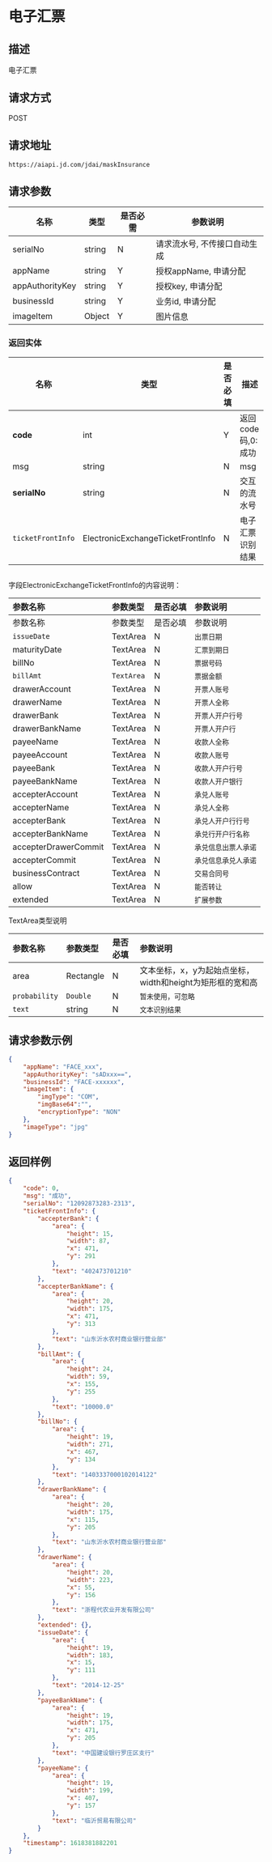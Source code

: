 # 电子汇票


## 描述
电子汇票

## 请求方式

POST

## 请求地址

```apl
https://aiapi.jd.com/jdai/maskInsurance
```



## 请求参数

|名称|类型|是否必需|参数说明|
|---|---|---|---|
| serialNo | string | N      | 请求流水号, 不传接口自动生成                                 |
| appName | string | Y | 授权appName, 申请分配 |
| appAuthorityKey | string | Y | 授权key, 申请分配 |
| businessId | string | Y | 业务id, 申请分配 |
| imageItem | Object | Y | 图片信息 |



### 返回实体

|名称|类型| 是否必填 |描述|
|---|---|---|---|
|**code**|int|Y| 返回code码,0:成功  |
|msg|string| N | msg                |
|**serialNo**|string|N| 交互的流水号 |
|`ticketFrontInfo`|ElectronicExchangeTicketFrontInfo|N|电子汇票识别结果|

## 

字段ElectronicExchangeTicketFrontInfo的内容说明：

| 参数名称             | 参数类型   | 是否必填 | 参数说明             |
| :------------------- | :--------- | :------- | :------------------- |
| 参数名称             | 参数类型   | 是否必填 | 参数说明             |
| `issueDate`          | TextArea   | N        | `出票日期`           |
| maturityDate         | TextArea   | N        | `汇票到期日`         |
| billNo               | TextArea   | N        | `票据号码`           |
| `billAmt`            | `TextArea` | N        | `票据金额`           |
| drawerAccount        | TextArea   | N        | `开票人账号`         |
| drawerName           | TextArea   | N        | `开票人全称`         |
| drawerBank           | TextArea   | N        | `开票人开户行号`     |
| drawerBankName       | TextArea   | N        | `开票人开户行`       |
| payeeName            | TextArea   | N        | `收款人全称`         |
| payeeAccount         | TextArea   | N        | `收款人账号`         |
| payeeBank            | TextArea   | N        | `收款人开户行号`     |
| payeeBankName        | TextArea   | N        | `收款人开户银行`     |
| accepterAccount      | TextArea   | N        | `承兑人账号`         |
| accepterName         | TextArea   | N        | `承兑人全称`         |
| accepterBank         | TextArea   | N        | `承兑人开户行行号`   |
| accepterBankName     | TextArea   | N        | `承兑行开户行名称`   |
| accepterDrawerCommit | TextArea   | N        | `承兑信息出票人承诺` |
| accepterCommit       | TextArea   | N        | `承兑信息承兑人承诺` |
| businessContract     | TextArea   | N        | `交易合同号`         |
| allow                | TextArea   | N        | `能否转让`           |
| extended             | TextArea   | N        | `扩展参数`           |

TextArea类型说明

| 参数名称      | 参数类型  | 是否必填 | 参数说明                                                  |
| :------------ | :-------- | :------- | :-------------------------------------------------------- |
| area          | Rectangle | N        | 文本坐标，x，y为起始点坐标，width和height为矩形框的宽和高 |
| `probability` | `Double`  | N        | `暂未使用，可忽略`                                        |
| `text`        | string    | N        | `文本识别结果`                                            |

## 请求参数示例

```json
{
	"appName": "FACE_xxx",
	"appAuthorityKey": "sADxxx==",
	"businessId": "FACE-xxxxxx",
	"imageItem": {
		"imgType": "COM",
		"imgBase64":"",
		"encryptionType": "NON"
	},
	"imageType": "jpg"
}
```

## 返回样例

```json
{
    "code": 0,
    "msg": "成功",
    "serialNo": "12092873283-2313",
    "ticketFrontInfo": {
        "accepterBank": {
            "area": {
                "height": 15,
                "width": 87,
                "x": 471,
                "y": 291
            },
            "text": "402473701210"
        },
        "accepterBankName": {
            "area": {
                "height": 20,
                "width": 175,
                "x": 471,
                "y": 313
            },
            "text": "山东沂水农村商业银行营业部"
        },
        "billAmt": {
            "area": {
                "height": 24,
                "width": 59,
                "x": 155,
                "y": 255
            },
            "text": "10000.0"
        },
        "billNo": {
            "area": {
                "height": 19,
                "width": 271,
                "x": 467,
                "y": 134
            },
            "text": "1403337000102014122"
        },
        "drawerBankName": {
            "area": {
                "height": 20,
                "width": 175,
                "x": 115,
                "y": 205
            },
            "text": "山东沂水农村商业银行营业部"
        },
        "drawerName": {
            "area": {
                "height": 20,
                "width": 223,
                "x": 55,
                "y": 156
            },
            "text": "浙程代农业开发有限公司"
        },
        "extended": {},
        "issueDate": {
            "area": {
                "height": 19,
                "width": 183,
                "x": 15,
                "y": 111
            },
            "text": "2014-12-25"
        },
        "payeeBankName": {
            "area": {
                "height": 19,
                "width": 175,
                "x": 471,
                "y": 205
            },
            "text": "中国建设银行罗庄区支行"
        },
        "payeeName": {
            "area": {
                "height": 19,
                "width": 199,
                "x": 407,
                "y": 157
            },
            "text": "临沂贸易有限公司"
        }
    },
    "timestamp": 1618381882201
}
```

